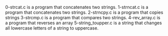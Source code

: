 0-strcat.c is a program that concatenates two strings.
1-strncat.c is a program that concatenates two strings.
2-strncpy.c is a program that copies strings
3-strcmp.c is a program that compares two strings.
4-rev_array.c is a program that reverses an array
5-string_toupper.c is a string that changes all lowercase letters of a string to uppercase.
